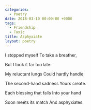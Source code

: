 ```yaml
---
categories:
  - Poetry
date: 2018-03-10 00:00:00 +0000
tags:
  - Friendship
  - Toxic
title: Asphyxiate
layout: poetry
---
```


I stopped myself
To take a breather,

But I took it far too late.

My reluctant lungs
Could hardly handle

The second-hand sadness
Yours create.

Each blessing that falls
Into your hand

Soon meets its match
And asphyxiates.

